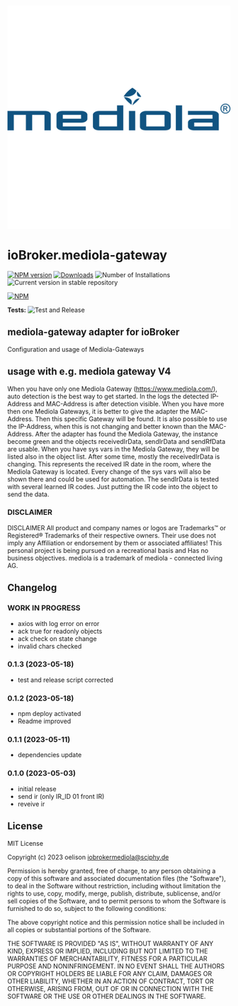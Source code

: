 ![Logo](admin/mediola-gateway.png)

# ioBroker.mediola-gateway

[![NPM version](https://img.shields.io/npm/v/iobroker.mediola-gateway.svg)](https://www.npmjs.com/package/iobroker.mediola-gateway)
[![Downloads](https://img.shields.io/npm/dm/iobroker.mediola-gateway.svg)](https://www.npmjs.com/package/iobroker.mediola-gateway)
![Number of Installations](https://iobroker.live/badges/mediola-gateway-installed.svg)
![Current version in stable repository](https://iobroker.live/badges/mediola-gateway-stable.svg)

[![NPM](https://nodei.co/npm/iobroker.mediola-gateway.png?downloads=true)](https://nodei.co/npm/iobroker.mediola-gateway/)

**Tests:** ![Test and Release](https://github.com/oelison/ioBroker.mediola-gateway/workflows/Test%20and%20Release/badge.svg)

## mediola-gateway adapter for ioBroker

Configuration and usage of Mediola-Gateways

## usage with e.g. mediola gateway V4

When you have only one Mediola Gateway (https://www.mediola.com/), auto detection is the best way to get started. In the logs the detected IP-Address and MAC-Address is after detection visible. When you have more then one Mediola Gateways, it is better to give the adapter the MAC-Address. Then this specific Gateway will be found. It is also possible to use the IP-Address, when this is not changing and better known than the MAC-Address.
After the adapter has found the Mediola Gateway, the instance become green and the objects receivedIrData, sendIrData and sendRfData are usable. When you have sys vars in the Mediola Gateway, they will be listed also in the object list. After some time, mostly the receivedIrData is changing. This represents the received IR date in the room, where the Mediola Gateway is located.
Every change of the sys vars will also be shown there and could be used for automation.
The sendIrData is tested with several learned IR codes. Just putting the IR code into the object to send the data.

### DISCLAIMER

DISCLAIMER All product and company names or logos are Trademarks™ or Registered® Trademarks of their respective owners. Their use does not imply any Affiliation or endorsement by them or associated affiliates! This personal project is being pursued on a recreational basis and Has no business objectives. mediola is a trademark of mediola - connected living AG.

## Changelog

<!--
    Placeholder for the next version (at the beginning of the line):
    ### **WORK IN PROGRESS**
-->

### **WORK IN PROGRESS**

-   axios with log error on error
-   ack true for readonly objects
-   ack check on state change
-   invalid chars checked

### 0.1.3 (2023-05-18)

-   test and release script corrected

### 0.1.2 (2023-05-18)

-   npm deploy activated
-   Readme improved

### 0.1.1 (2023-05-11)

-   dependencies update

### 0.1.0 (2023-05-03)

-   initial release
-   send ir (only IR_ID 01 front IR)
-   reveive ir

## License

MIT License

Copyright (c) 2023 oelison <iobrokermediola@sciphy.de>

Permission is hereby granted, free of charge, to any person obtaining a copy
of this software and associated documentation files (the "Software"), to deal
in the Software without restriction, including without limitation the rights
to use, copy, modify, merge, publish, distribute, sublicense, and/or sell
copies of the Software, and to permit persons to whom the Software is
furnished to do so, subject to the following conditions:

The above copyright notice and this permission notice shall be included in all
copies or substantial portions of the Software.

THE SOFTWARE IS PROVIDED "AS IS", WITHOUT WARRANTY OF ANY KIND, EXPRESS OR
IMPLIED, INCLUDING BUT NOT LIMITED TO THE WARRANTIES OF MERCHANTABILITY,
FITNESS FOR A PARTICULAR PURPOSE AND NONINFRINGEMENT. IN NO EVENT SHALL THE
AUTHORS OR COPYRIGHT HOLDERS BE LIABLE FOR ANY CLAIM, DAMAGES OR OTHER
LIABILITY, WHETHER IN AN ACTION OF CONTRACT, TORT OR OTHERWISE, ARISING FROM,
OUT OF OR IN CONNECTION WITH THE SOFTWARE OR THE USE OR OTHER DEALINGS IN THE
SOFTWARE.
